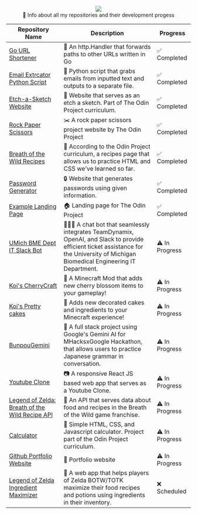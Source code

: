 <p align="center">
  <img src="https://i.imgur.com/4YZF8Y3.png"> </br>
📝 Info about all my repositories and their development progess
</p>

| Repository Name | Description | Progress |
|-----------------|-------------|----------|
| [Go URL Shortener](https://github.com/ciaracade/go-url-shortener) |🔗 An http.Handler that forwards paths to other URLs written in Go|✅ Completed|
| [Email Extrcator Python Script](https://github.com/ciaracade/email-extractor) |📧 Python script that grabs emails from inputted text and outputs to a separate file.|✅ Completed|
| [Etch-a-Sketch Website](https://github.com/ciaracade/etch-a-sketch) |🎨 Website that serves as an etch a sketch. Part of The Odin Project curriculum.|✅ Completed|
| [Rock Paper Scissors](https://github.com/ciaracade/rock-paper-scissors) |✂️ A rock paper scissors project website by The Odin Project|✅ Completed|
| [Breath of the Wild Recipes](https://github.com/ciaracade/odin-recipes) |📖 According to the Odin Project curriculum, a recipes page that allows us to practice HTML and CSS we've learned so far.|✅ Completed|
| [Password Generator](https://github.com/ciaracade/Password-Generator) |🔒 Website that generates passwords using given information.|✅ Completed|
| [Example Landing Page](https://github.com/ciaracade/landing-page) |🏠 Landing page for The Odin Project|✅ Completed|
| [UMich BME Dept IT Slack Bot](https://github.com/ciaracade/bme-it-slack-bot) |👩🏽‍💻 A chat bot that seamlessly integrates TeamDynamix, OpenAI, and Slack to provide efficient ticket assistance for the University of Michigan Biomedical Engineering IT Department.|⚠️ In Progress|
| [Koi's CherryCraft](https://github.com/ciaracade/KoisCherrycraft) |🌸 A Minecraft Mod that adds new cherry blossom items to your gameplay!|⚠️ In Progress|
| [Koi's Pretty cakes](https://github.com/ciaracade/KoisPrettyCakes) |🎂 Adds new decorated cakes and ingredients to your Minecraft experience!|⚠️ In Progress|
| [BunpouGemini](https://github.com/ciaracade/BunpouGemini) |🤖 A full stack project using Google's Gemini AI for MHacksxGoogle Hackathon, that allows users to practice Japanese grammar in conversation.|⚠️ In Progress|
| [Youtube Clone](https://github.com/ciaracade/youtube-clone) |📷 A responsive React JS based web app that serves as a Youtube Clone.|⚠️ In Progress|
| [Legend of Zelda: Breath of the Wild Recipe API](https://github.com/ciaracade/BOTW-Recipe-API) |🍲 An API that serves data about food and recipes in the Breath of the Wild game franchise.|⚠️ In Progress|
| [Calculator](https://github.com/ciaracade/calculator) |🧮 Simple HTML, CSS, and Javascript calculator. Project part of the Odin Project curriculum.|⚠️ In Progress|
| [Github Portfolio Website](https://github.com/ciaracade/ciaracade.github.io) |👤 Portfolio website|⚠️ In Progress|
| [Legend of Zelda Ingredient Maximizer](https://github.com/ciaracade/Legend-of-Zelda-Ingredient-Maximizer) |🥘 A web app that helps players of Zelda BOTW/TOTK maximize their food recipes and potions using ingredients in their inventory.|❌ Scheduled|




  
